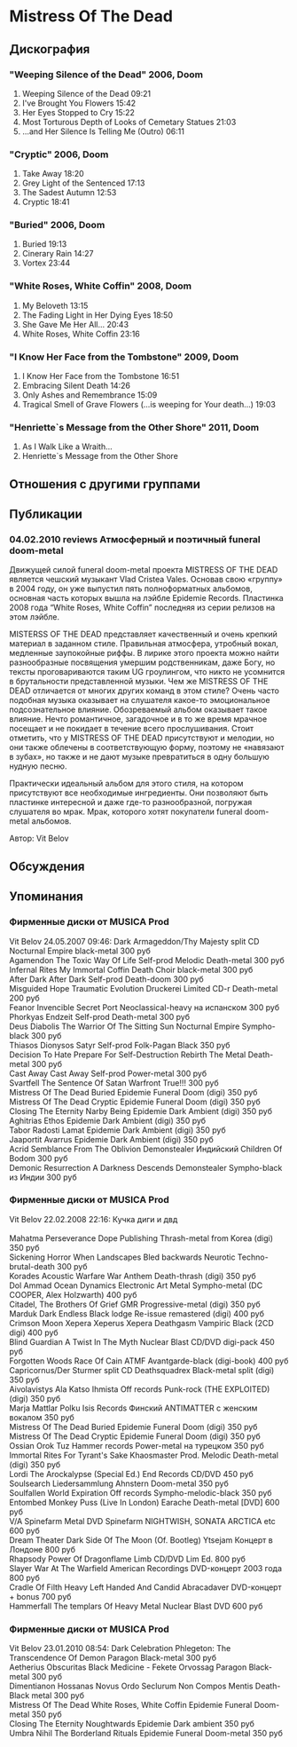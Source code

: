 # Mistress Of The Dead



## Дискография

### "Weeping Silence of the Dead" 2006, Doom

1. Weeping Silence of the Dead 09:21 
2. I've Brought You Flowers 15:42 
3. Her Eyes Stopped to Cry 15:22 
4. Most Torturous Depth of Looks of Cemetary Statues 21:03 
5. ...and Her Silence Is Telling Me (Outro) 06:11 

### "Cryptic" 2006, Doom

1. Take Away 18:20
2. Grey Light of the Sentenced 17:13 
3. The Sadest Autumn 12:53
4. Cryptic 18:41 

### "Buried" 2006, Doom

1. Buried 19:13
2. Cinerary Rain 14:27
3. Vortex 23:44 

### "White Roses, White Coffin" 2008, Doom

1. My Beloveth 13:15
2. The Fading Light in Her Dying Eyes 18:50
3. She Gave Me Her All... 20:43
4. White Roses, White Coffin 23:16 

### "I Know Her Face from the Tombstone" 2009, Doom

1. I Know Her Face from the Tombstone 16:51  
2. Embracing Silent Death 14:26  
3. Only Ashes and Remembrance 15:09  
4. Tragical Smell of Grave Flowers (...is weeping for Your death...) 19:03 

### "Henriette`s Message from the Other Shore" 2011, Doom

1. As I Walk Like a Wraith...	 
2. Henriette`s Message from the Other Shore


## Отношения с другими группами


## Публикации

### 04.02.2010 reviews Атмосферный и поэтичный funeral doom-metal

<P>Движущей силой funeral doom-metal проекта MISTRESS OF THE DEAD является чешский музыкант Vlad Cristea Vales. Основав свою «группу» в 2004 году, он уже выпустил пять полноформатных альбомов, основная часть которых вышла на лэйбле Epidemie Records. Пластинка 2008 года “White Roses, White Coffin” последняя из серии релизов на этом лэйбле.</P>
<P>MISTERSS OF THE DEAD представляет качественный и очень крепкий материал в заданном стиле. Правильная атмосфера, утробный вокал, медленные заупокойные риффы. В лирике этого проекта можно найти разнообразные посвящения умершим родственникам, даже Богу, но тексты проговариваются таким UG гроулингом, что никто не усомнится в брутальности представленной музыки. Чем же MISTRESS OF THE DEAD отличается от многих других команд в этом стиле? Очень часто подобная музыка оказывает на слушателя какое-то эмоциональное подсознательное влияние. Обозреваемый альбом оказывает такое влияние. Нечто романтичное, загадочное и в то же время мрачное посещает и не покидает в течение всего прослушивания. Стоит отметить, что у MISTRESS OF THE DEAD присутствуют и мелодии, но они также облечены в соответствующую форму, поэтому не «навязают в зубах», но также и не дают музыке превратиться в одну большую нудную песню.</P>
<P>Практически идеальный альбом для этого стиля, на котором присутствуют все необходимые ингредиенты. Они позволяют быть пластинке интересной и даже где-то разнообразной, погружая слушателя во мрак. Мрак, которого хотят покупатели funeral doom-metal альбомов.</P>
Автор: Vit Belov


## Обсуждения


## Упоминания

### Фирменные диски от MUSICA Prod

Vit Belov 24.05.2007 09:46:
Dark Armageddon/Thy Majesty	split CD	Nocturnal Empire	black-metal	300 руб<BR>Agamendon	The Toxic Way Of Life	Self-prod	Melodic Death-metal	300 руб<BR>Infernal Rites	My Immortal Coffin	Death Choir	black-metal	300 руб<BR>After Dark	After Dark	Self-prod	Death-doom	300 руб<BR>Misguided Hope	Traumatic Evolution	Druckerei	Limited CD-r Death-metal	200 руб<BR>Feanor	Invencible	Secret Port	Neoclassical-heavy на испанском	300 руб<BR>Phorkyas	Endzeit	Self-prod	Death-metal	300 руб<BR>Deus Diabolis	The Warrior Of The Sitting Sun	Nocturnal Empire	Sympho-black	300 руб<BR>Thiasos Dionysos	Satyr	Self-prod	Folk-Pagan Black	350 руб<BR>Decision To Hate	Prepare For Self-Destruction	Rebirth The Metal	Death-metal	300 руб<BR>Cast Away	Cast Away	Self-prod	Power-metal	300 руб<BR>Svartfell	The Sentence Of Satan	Warfront	True!!!	300 руб<BR>Mistress Of The Dead	Buried	Epidemie	Funeral Doom (digi)	350 руб<BR>Mistress Of The Dead	Cryptic	Epidemie	Funeral Doom (digi)	350 руб<BR>Closing The Eternity	Narby Being	Epidemie	Dark Ambient (digi)	350 руб<BR>Aghitrias	Ethos	Epidemie	Dark Ambient (digi)	350 руб<BR>Tabor Radosti	Lamat	Epidemie	Dark Ambient (digi)	350 руб<BR>Jaaportit	Avarrus	Epidemie	Dark Ambient (digi)	350 руб<BR>Acrid Semblance	From The Oblivion	Demonstealer	Индийский Children Of Bodom	300 руб<BR>Demonic Resurrection	A Darkness Descends	Demonstealer	Sympho-black из Индии	300 руб<BR>

### Фирменные диски от MUSICA Prod

Vit Belov 22.02.2008 22:16:
Кучка диги и двд<BR><BR>Mahatma	Perseverance	Dope Publishing	Thrash-metal from Korea (digi)	350 руб<BR>Sickening Horror	When Landscapes Bled backwards	Neurotic	Techno-brutal-death	300 руб<BR>Korades	Acoustic Warfare	War Anthem	Death-thrash (digi)	350 руб<BR>Dol Ammad	Ocean Dynamics 	Electronic Art Metal	Sympho-metal (DC COOPER, Alex Holzwarth)	400 руб<BR>Citadel, The	Brothers Of Grief	GMR	Progressive-metal (digi)	350 руб<BR>Marduk	Dark Endless	Black lodge	Re-issue remastered (digi)	400 руб<BR>Crimson Moon	Xepera Xeperus Xepera	Deathgasm	Vampiric Black (2CD digi)	400 руб<BR>Blind Guardian	A Twist In The Myth 	Nuclear Blast	CD/DVD digi-pack	450 руб<BR>Forgotten Woods	Race Of Cain	ATMF	Avantgarde-black (digi-book)	400 руб<BR>Capricornus/Der Sturmer	split CD	Deathsquadrex	Black-metal split (digi)	350 руб<BR>Aivolavistys	Ala Katso Ihmista	Off records	Punk-rock (THE EXPLOITED) (digi)	350 руб<BR>Marja Mattlar	Polku	Isis Records	Финский ANTIMATTER с женским вокалом	350 руб<BR>Mistress Of The Dead	Buried	Epidemie	Funeral Doom (digi)	350 руб<BR>Mistress Of The Dead	Cryptic	Epidemie	Funeral Doom (digi)	350 руб<BR>Ossian	Orok Tuz	Hammer records	Power-metal на турецком	350 руб<BR>Immortal Rites	For Tyrant's Sake	Khaosmaster Prod.	Melodic Death-metal (digi)	350 руб<BR>Lordi	The Arockalypse (Special Ed.)	End Records	CD/DVD  	450 руб<BR>Soulsearch	Liedersammlung	Ahnstern	Doom-metal	350 руб<BR>Soulfallen	World Expiration	Off records	Sympho-melodic-black	350 руб<BR>Entombed	Monkey Puss (Live In London)	Earache	Death-metal [DVD]	600 руб<BR>V/A	Spinefarm Metal DVD	Spinefarm	NIGHTWISH, SONATA ARCTICA etc	600 руб<BR>Dream Theater	Dark Side Of The Moon (Of. Bootleg)	Ytsejam	Концерт в Лондоне	800 руб<BR>Rhapsody	Power Of Dragonflame	Limb	CD/DVD Lim Ed.	800 руб<BR>Slayer	War At The Warfield	American Recordings	DVD-концерт 2003 года	800 руб<BR>Cradle Of Filth	Heavy Left Handed And Candid	Abracadaver	DVD-концерт + bonus	700 руб<BR>Hammerfall	The templars Of Heavy Metal	Nuclear Blast	DVD	600 руб<BR>

### Фирменные диски от MUSICA Prod

Vit Belov 23.01.2010 08:54:
Dark Celebration	Phlegeton: The Transcendence Of Demon	Paragon	Black-metal	300 руб<BR>Aetherius Obscuritas	Black Medicine - Fekete Orvossag	Paragon	Black-metal	300 руб<BR>Dimentianon	Hossanas Novus Ordo Seclurum	Non Compos Mentis	Death-Black metal	300 руб<BR>Mistress Of The Dead	White Roses, White Coffin	Epidemie	Funeral Doom-metal	350 руб<BR>Closing The Eternity	Noughtwards	Epidemie	Dark ambient	350 руб<BR>Umbra Nihil	The Borderland Rituals	Epidemie	Funeral Doom-metal	350 руб

